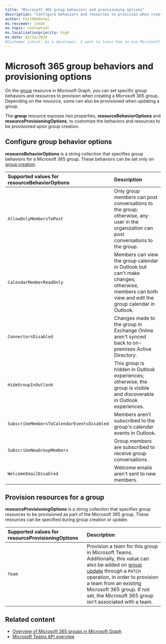 ```yaml
---
title: "Microsoft 365 group behaviors and provisioning options"
description: "Configure behaviors and resources to provision when creating a Microsoft 365 group using the Microsoft Graph groups API."
author: FaithOmbongi
ms.reviewer: jodah
ms.topic: conceptual
ms.localizationpriority: high
ms.date: 02/14/2024
#Customer intent: As a developer, I want to learn how to use Microsoft Graph to set specific group behaviors and provision specific resources, so that I can tailor the group's functionality and capabilities to meet the needs of my organization.
---
```


# Microsoft 365 group behaviors and provisioning options

On the [group](/graph/api/resources/group) resource in Microsoft Graph, you can set specific group behaviors and resources to provision when creating a Microsoft 365 group. Depending on the resource, some can also be provisioned when updating a group.

The **group** resource exposes two properties, **resourceBehaviorOptions** and **resourceProvisioningOptions**, to customize the behaviors and resources to be provisioned upon group creation.

## Configure group behavior options

**resourceBehaviorOptions** is a string collection that specifies group behaviors for a Microsoft 365 group. These behaviors can be set only on [group creation](/graph/api/group-post-groups).

| Supported values for resourceBehaviorOptions | Description                                                                                                                                     |
|:---------------------------------------------|:------------------------------------------------------------------------------------------------------------------------------------------------|
| `AllowOnlyMembersToPost`                     | Only group _members_ can post conversations to the group; otherwise, any user in the organization can post conversations to the group.          |
| `CalendarMemberReadOnly`                     | Members can view the group calendar in Outlook but can't make changes; otherwise, members can both view and edit the group calendar in Outlook. |
| `ConnectorsDisabled`                         | Changes made to the group in Exchange Online aren't synced back to on-premises Active Directory.                                                |
| `HideGroupInOutlook`                         | This group is hidden in Outlook experiences; otherwise, the group is visible and discoverable in Outlook experiences.                           |
| `SubscribeMembersToCalendarEventsDisabled`   | Members aren't subscribed to the group's calendar events in Outlook.                                                                            |
| `SubscribeNewGroupMembers`                   | Group members are subscribed to receive group conversations.                                                                                    |
| `WelcomeEmailDisabled`                       | Welcome emails aren't sent to new members.                                                                                                      |

## Provision resources for a group

**resourceProvisioningOptions** is a string collection that specifies group resources to be provisioned as part of the Microsoft 365 group. These resources can be specified during group creation or update.

| Supported values for resourceProvisioningOptions | Description |
|:-|:-|
| `Team` | Provision a team for this group in Microsoft Teams. Additionally, this value can also be added on [group update](/graph/api/group-update) through a `PATCH` operation, in order to provision a team from an existing Microsoft 365 group. If not set, the Microsoft 365 group isn't associated with a team. |

## Related content

- [Overview of Microsoft 365 groups in Microsoft Graph](microsoft365-groups-concept-overview.md)
- [Microsoft Teams API overview](teams-concept-overview.md)

